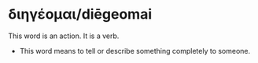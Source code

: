 # διηγέομαι/diēgeomai
This word is an action. It is a verb.

* This word means to tell or describe something completely to someone.
